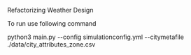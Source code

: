 Refactorizing Weather Design


To run use following command

python3 main.py --config simulationconfig.yml --citymetafile ./data/city_attributes_zone.csv 
